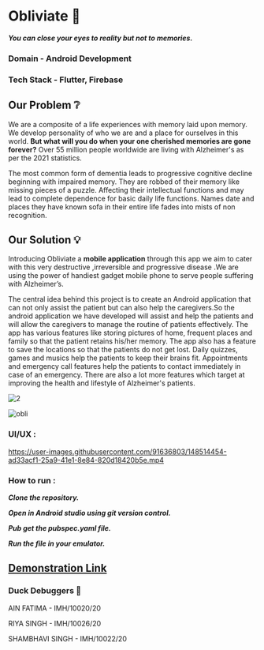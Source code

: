 # Obliviate :gem:
**_You can close your eyes to reality but not to memories._**

### Domain - Android Development
### Tech Stack - Flutter, Firebase 

## Our Problem  ❔
We are a composite of a life experiences with memory laid upon memory. We develop personality of who we are and a place for ourselves in this world.
**But what will you do when your one cherished memories are gone forever?** 
Over 55 million people worldwide are living with Alzheimer's as per the 2021 statistics.
 
The most common form of dementia leads to progressive cognitive decline beginning with impaired memory. They are robbed of their memory like missing pieces of a puzzle. Affecting their intellectual functions and may lead to complete dependence for basic daily life functions. Names date and places they have known sofa in their entire life fades into mists of non recognition.

## Our Solution  :bulb:
Introducing Obliviate a **mobile application** through this app we aim to cater with this very destructive ,irreversible and progressive disease .We are using the power of handiest gadget mobile phone  to serve people suffering with Alzheimer’s.

The central idea behind this project is to create an Android application that can not only assist the patient but can also help the caregivers.So the android application we have developed will assist and help the patients and will allow the caregivers to manage the routine of patients effectively. The app has various features like storing pictures of home, frequent places and family so that the patient retains his/her memory. The app also has a feature to save the locations so that the patients do not get lost. Daily quizzes, games and musics help the patients to keep their brains fit. Appointments and emergency call features help the patients to contact immediately in case of an emergency. There are also a lot more features which target at improving the health and lifestyle of Alzheimer's patients.



![2](https://user-images.githubusercontent.com/91636803/148434281-dff88bab-3cf9-4ca8-b7f8-3752c8f25ecb.png)






![obli](https://user-images.githubusercontent.com/91636803/148442581-3ad3b958-7f30-4c99-b391-3b0004f2e15c.png)




### UI/UX :

https://user-images.githubusercontent.com/91636803/148514454-ad33acf1-25a9-41e1-8e84-820d18420b5e.mp4





### How to run :
**_Clone the repository._**

**_Open in Android studio using git version control._**

**_Pub get the pubspec.yaml file._**

**_Run the file in your emulator._**






## [ Demonstration Link ](https://youtu.be/zKJ_SAC2948)



### Duck Debuggers 🐤
AIN FATIMA        -  IMH/10020/20

RIYA SINGH        -  IMH/10026/20

SHAMBHAVI SINGH   -  IMH/10022/20







